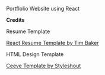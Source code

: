 Portflolio Website using React  
  
  
**Credits**  

Resume Template  

[React Resume Template by Tim Baker](https://github.com/tbakerx/react-resume-template)  

HTML Design Template  

[Ceeve Template by Styleshout](https://www.styleshout.com/free-templates/ceevee)



